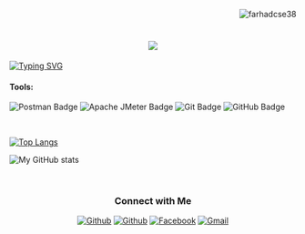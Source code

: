 <p align="right"> <img src="https://komarev.com/ghpvc/?username=farhadcse38&label=Profile%20views&color=0e75b6&style=flat" alt="farhadcse38" /> </p>
<h1 align="center"><img src="https://readme-typing-svg.herokuapp.com?color=%233B3838&size=25&center=true&vCenter=true&width=600&height=50&lines=Hi+👋,+I'm+Farhad+Hossain" /></h1>

   [![Typing SVG](https://readme-typing-svg.herokuapp.com/?lines=I+am+a+Passionate+SQA+Engineer)](/)

#### Tools:
![Postman Badge](https://img.shields.io/badge/Postman-FF6C37?logo=postman&logoColor=fff&style=flat-square)
![Apache JMeter Badge](https://img.shields.io/badge/Apache%20JMeter-D22128?logo=apachejmeter&logoColor=fff&style=flat-square)
![Git Badge](https://img.shields.io/badge/Git-F05032?logo=git&logoColor=fff&style=flat-square)
![GitHub Badge](https://img.shields.io/badge/GitHub-181717?logo=github&logoColor=fff&style=flat-square)
  <!--
**farhadcse38/farhadcse38** is a ✨ _special_ ✨ repository because its `README.md` (this file) appears on your GitHub profile.

Here are some ideas to get you started:

- 🔭 I’m currently working on ...
- 🌱 I’m currently learning ...
- 👯 I’m looking to collaborate on ...
- 🤔 I’m looking for help with ...
- 💬 Ask me about ...
- 📫 How to reach me: ...
- 😄 Pronouns: ...
- ⚡ Fun fact: ...
-->


  <!--
<img align="center" src="https://github-readme-stats.vercel.app/api?username=farhadcse38&show_icons=true&include_all_commits=true&theme=cobalt&hide_border=true" alt="My github stats" /> 
<img align="center" src="https://github-readme-stats.vercel.app/api/top-langs/?username=farhadcse38&layout=compact&theme=cobalt&hide_border=true" />
<img align="center" src="https://github-readme-streak-stats.herokuapp.com?user=farhadcse38&theme=vue-dark&hide_border=true&date_format=M%20j%5B%2C%20Y%5D" alt="My github stats" />
-->

 <br/>

<!-- github stats starts here  -->

[![Top Langs](https://github-readme-stats.vercel.app/api/top-langs/?username=farhadcse38)](https://github.com/anuraghazra/github-readme-stats)

<!--[![My GitHub stats](https://github-readme-stats.vercel.app/api?username=farhadcse38)](https://github.com/anuraghazra/github-readme-stats) -->

![My GitHub stats](https://github-readme-stats.vercel.app/api?username=farhadcse38&show_icons=true)

<br/>


<h3 align="center">Connect with Me</h3>

<p align="center">
   <a href="https://github.com/farhadcse38"><img alt="Github" src="https://img.shields.io/badge/GitHub-%2312100E.svg?&style=for-the-badge&logo=Github&logoColor=white" /></a>
   <a href="https://www.linkedin.com/in/farhad-hossain-66a834167"><img alt="Github" src="https://img.shields.io/badge/linkedin-%230077B5.svg?&style=for-the-badge&logo=linkedin&logoColor=white" /></a>
   <a href="https://www.facebook.com/profile.php?id=100089626758976"><img alt="Facebook" src="https://img.shields.io/badge/Facebook-%231877F2.svg?style=for-the-badge&logo=Facebook&logoColor=white"/></a>
   <a href="mailto:farhad.h.junnun@gmail.com"><img  alt="Gmail" src="https://img.shields.io/badge/Gmail-D14836?style=for-the-badge&logo=gmail&logoColor=white" /></a>
</p>
